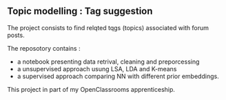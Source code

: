 ## Topic modelling  : Tag suggestion 

The project consists to find relqted tqgs (topics) associated with forum posts. 

The reposotory contains : 
- a notebook presenting data retrival, cleaning and preporcessing
- a unsupervised approach usung LSA, LDA and K-means
- a supervised approach comparing NN with different prior embeddings. 

This project in part of my OpenClassrooms apprenticeship. 